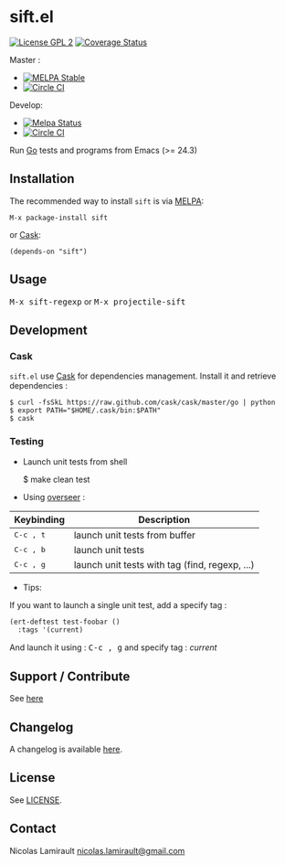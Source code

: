 # sift.el

[![License GPL 2][badge-license]][LICENSE]
[![Coverage Status](https://coveralls.io/repos/nlamirault/sift.el/badge.png?branch=master)](https://coveralls.io/r/nlamirault/sift.el?branch=master)

Master :
* [![MELPA Stable](https://stable.melpa.org/packages/sift-badge.svg)](https://stable.melpa.org/#/sift)
* [![Circle CI](https://circleci.com/gh/nlamirault/sift.el/tree/master.svg?style=svg)](https://circleci.com/gh/nlamirault/sift.el/tree/master)

Develop:
* [![Melpa Status](https://melpa.org/packages/sift-badge.svg)](https://melpa.org/#/sift)
* [![Circle CI](https://circleci.com/gh/nlamirault/sift.el/tree/develop.svg?style=svg)](https://circleci.com/gh/nlamirault/sift.el/tree/develop)

Run [Go](http://golang.org) tests and programs from Emacs (>= 24.3)

## Installation

The recommended way to install ``sift`` is via [MELPA][]:

    M-x package-install sift

or [Cask][]:

	(depends-on "sift")


## Usage

<kbd>M-x sift-regexp</kbd> or <kbd>M-x projectile-sift</kbd>



## Development

### Cask

``sift.el`` use [Cask][] for dependencies management. Install it and
retrieve dependencies :

    $ curl -fsSkL https://raw.github.com/cask/cask/master/go | python
    $ export PATH="$HOME/.cask/bin:$PATH"
    $ cask


### Testing

* Launch unit tests from shell

    $ make clean test

* Using [overseer][] :

Keybinding           | Description
---------------------|------------------------------------------------------------
<kbd>C-c , t</kbd>   | launch unit tests from buffer
<kbd>C-c , b</kbd>   | launch unit tests
<kbd>C-c , g</kbd>   | launch unit tests with tag (find, regexp, ...)

* Tips:

If you want to launch a single unit test, add a specify tag :

```lisp
(ert-deftest test-foobar ()
  :tags '(current)
  ```

And launch it using : <kbd>C-c , g</kbd> and specify tag : *current*


## Support / Contribute

See [here](CONTRIBUTING.md)


## Changelog

A changelog is available [here](ChangeLog.md).


## License

See [LICENSE](LICENSE).


## Contact

Nicolas Lamirault <nicolas.lamirault@gmail.com>

[sift]: https://github.com/nlamirault/sift.el
[badge-license]: https://img.shields.io/badge/license-GPL_2-green.svg?style=flat
[LICENSE]: https://github.com/nlamirault/sift.el/blob/master/LICENSE

[GNU Emacs]: https://www.gnu.org/software/emacs/
[MELPA]: https://melpa.org/
[Cask]: http://cask.github.io/
[Issue tracker]: https://github.com/nlamirault/sift.el/issues

[overseer]: https://github.com/tonini/overseer.el

